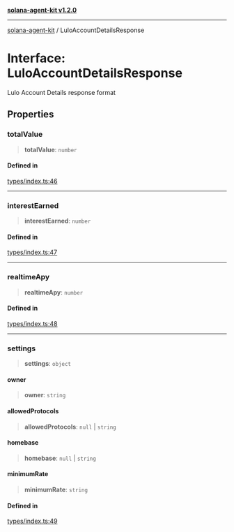 [**solana-agent-kit v1.2.0**](../README.md)

***

[solana-agent-kit](../README.md) / LuloAccountDetailsResponse

# Interface: LuloAccountDetailsResponse

Lulo Account Details response format

## Properties

### totalValue

> **totalValue**: `number`

#### Defined in

[types/index.ts:46](https://github.com/thearyanag/solana-agent-kit/blob/c88d8d8c341dc6e1d1c45e94402cf4241851da80/src/types/index.ts#L46)

***

### interestEarned

> **interestEarned**: `number`

#### Defined in

[types/index.ts:47](https://github.com/thearyanag/solana-agent-kit/blob/c88d8d8c341dc6e1d1c45e94402cf4241851da80/src/types/index.ts#L47)

***

### realtimeApy

> **realtimeApy**: `number`

#### Defined in

[types/index.ts:48](https://github.com/thearyanag/solana-agent-kit/blob/c88d8d8c341dc6e1d1c45e94402cf4241851da80/src/types/index.ts#L48)

***

### settings

> **settings**: `object`

#### owner

> **owner**: `string`

#### allowedProtocols

> **allowedProtocols**: `null` \| `string`

#### homebase

> **homebase**: `null` \| `string`

#### minimumRate

> **minimumRate**: `string`

#### Defined in

[types/index.ts:49](https://github.com/thearyanag/solana-agent-kit/blob/c88d8d8c341dc6e1d1c45e94402cf4241851da80/src/types/index.ts#L49)

